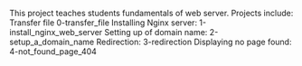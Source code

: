 This project teaches students fundamentals of web server.
Projects include:
Transfer file 0-transfer_file
Installing Nginx server: 1-install_nginx_web_server
Setting up of domain name: 2-setup_a_domain_name
Redirection: 3-redirection
Displaying no page found: 4-not_found_page_404
